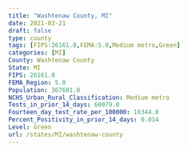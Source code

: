 ```yaml
---
title: "Washtenaw County, MI"
date: 2021-03-21
draft: false
type: county
tags: [FIPS:26161.0,FEMA:5.0,Medium metro,Green]
categories: [MI]
County: Washtenaw County
State: MI
FIPS: 26161.0
FEMA_Region: 5.0
Population: 367601.0
NCHS_Urban_Rural_Classification: Medium metro
Tests_in_prior_14_days: 60079.0
Fourteen_day_test_rate_per_100000: 16344.0
Percent_Positivity_in_prior_14_days: 0.014
Level: Green
url: /states/MI/washtenaw-county
---
```



